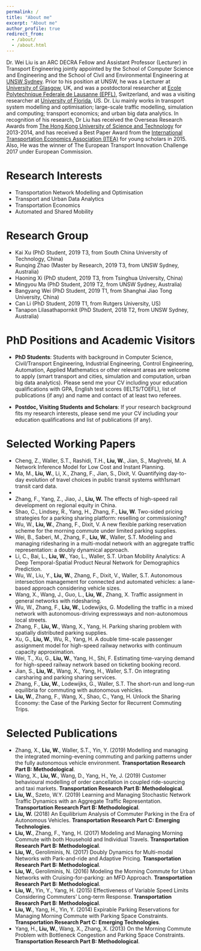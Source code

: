 ```yaml
---
permalink: /
title: "About me"
excerpt: "About me"
author_profile: true
redirect_from: 
  - /about/
  - /about.html
---
```


Dr. Wei Liu is an ARC DECRA Fellow and Assistant Professor (Lecturer) in Transport Engineering jointly appointed by the School of Computer Science and Engineering and the School of Civil and Environmental Engineering at [UNSW Sydney](https://www.unsw.edu.au/). Prior to his position at UNSW, he was a Lecturer at [University of Glasgow](https://www.gla.ac.uk/), UK, and was a postdoctoral researcher at [Ecole Polytechnique Federale de Lausanne (EPFL)](https://www.epfl.ch/en/), Switzerland, and was a visiting researcher at [University of Florida](http://www.ufl.edu/), US. Dr. Liu mainly works in transport system modelling and optimisation; large-scale traffic modelling, simulation and computing; transport economics; and urban big data analytics. In recognition of his research, Dr Liu has received the Overseas Research Awards from [The Hong Kong University of Science and Technology](https://www.ust.hk/home) for 2013-2014, and has received a Best Paper Award from the [International Transportation Economics Association (ITEA)](https://iteaweb.org/) for young scholars in 2015. Also, He was the winner of The European Transport Innovation Challenge 2017 under European Commission.

Research Interests
======
- Transportation Network Modelling and Optimisation
- Transport and Urban Data Analytics
- Transportation Economics
- Automated and Shared Mobility

Research Group
======
- Kai Xu (PhD Student, 2019 T3, from South China University of Technology, China)
- Runqing Zhao (Master by Research, 2019 T3, from UNSW Sydney, Australia)
- Haoning Xi (PhD student, 2019 T3, from Tsinghua University, China)
- Mingyou Ma (PhD Student, 2019 T2, from UNSW Sydney, Australia)
- Bangyang Wei (PhD Student, 2019 T1, from Shanghai Jiao Tong University, China)
- Can Li (PhD Student, 2019 T1, from Rutgers University, US)
- Tanapon Lilasathapornkit (PhD Student, 2018 T2, from UNSW Sydney, Australia)

PhD Positions and Academic Visitors
======
- **PhD Students**: Students with background in Computer Science, Civil/Transport Engineering, Industrial Engineering, Control Engineering, Automation, Applied Mathematics or other relevant areas are welcome to apply (smart transport and cities, simulation and computation, urban big data analytics). Please send me your CV including your education qualifications with GPA, English test scores (IELTS/TOEFL), list of publications (if any) and name and contact of at least two referees.

- **Postdoc, Visiting Students and Scholars**: If your research background fits my research interests, please send me your CV including your education qualifications and list of publications (if any).

Selected Working Papers
======
- Cheng, Z., Waller, S.T., Rashidi, T.H., **Liu, W.**, Jian, S., Maghrebi, M. A Network Inference Model for Low Cost and Instant Planning.
- Ma, M., **Liu, W.**, Li, X., Zhang, F., Jian, S., Dixit, V. Quantifying day-to-day evolution of travel choices in public transit systems with1smart transit card data.
- 
- Zhang, F., Yang, Z., Jiao, J., **Liu, W.** The effects of high-speed rail development on regional equity in China.
- Shao, C., Lindsey, R., Yang, H., Zhang, F., **Liu, W.** Two-sided pricing strategies for a parking sharing platform: reselling or commissioning?
- Wu, W., **Liu, W.**, Zhang, F., Dixit, V. A new flexible parking reservation scheme for the morning commute under limited parking supplies.
- Wei, B., Saberi, M., Zhang, F., **Liu, W.**, Waller, S.T. Modeling and managing ridesharing in a multi-modal network with an aggregate traffic representation: a doubly dynamical approach.
- Li, C., Bai, L., **Liu, W.**, Yao, L., Waller, S.T. Urban Mobility Analytics: A Deep Temporal-Spatial Product Neural Network for Demographics Prediction.
- Wu, W., Liu, Y., **Liu, W.**, Zhang, F., Dixit, V., Waller, S.T. Autonomous intersection management for connected and automated vehicles: a lane-based approach considering vehicle sizes.
- Wang, X., Wang, J., Guo, L., **Liu, W.**, Zhang, X. Traffic assignment in general networks with ridesharing.
- Wu, W., Zhang, F., **Liu, W.**, Lodewijks, G. Modelling the traffic in a mixed network with autonomous-driving expressways and non-autonomous local streets.
- Zhang, F., **Liu, W.**, Wang, X., Yang, H. Parking sharing problem with spatially distributed parking supplies.
- Xu, G., **Liu, W.**, Wu, R., Yang, H. A double time-scale passenger assignment model for high-speed railway networks with continuum capacity approximation.
- Wei, T., Xu, G., **Liu, W.**, Yang, H., Shi, F. Estimating time-varying demand for high-speed railway network based on ticketing booking record.
- Jian, S., **Liu, W.**, Wang, X., Yang, H., Waller, S.T. On integrating carsharing and parking sharing services.
- Zhang, F., **Liu, W.**, Lodewijks, G., Waller, S.T. The short-run and long-run equilibria for commuting with autonomous vehicles.
- **Liu, W.**, Zhang, F., Wang, X., Shao, C., Yang, H. Unlock the Sharing Economy: the Case of the Parking Sector for Recurrent Commuting Trips.

Selected Publications
======
- Zhang, X., **Liu, W.**, Waller, S.T., Yin, Y. (2019) Modelling and managing the integrated morning-evening commuting and parking patterns under the fully autonomous vehicle environment. **Transportation Research Part B: Methodological**.
- Wang, X., **Liu, W.**, Wang, D., Yang, H., Ye, J. (2019) Customer behavioural modelling of order cancellation in coupled ride-sourcing and taxi markets. **Transportation Research Part B: Methodological**.
- **Liu, W.**, Szeto, W.Y. (2019) Learning and Managing Stochastic Network Traffic Dynamics with an Aggregate Traffic Representation. **Transportation Research Part B: Methodological**.
- **Liu, W.** (2018) An Equilibrium Analysis of Commuter Parking in the Era of Autonomous Vehicles. **Transportation Research Part C: Emerging Technologies**.
- **Liu, W.**, Zhang, F., Yang, H. (2017) Modeling and Managing Morning Commute with both Household and Individual Travels. **Transportation Research Part B: Methodological**.
- **Liu, W.**, Geroliminis, N. (2017) Doubly Dynamics for Multi-modal Networks with Park-and-ride and Adaptive Pricing. **Transportation Research Part B: Methodological**.
- **Liu, W.**, Geroliminis, N. (2016) Modeling the Morning Commute for Urban Networks with Cruising-for-parking: an MFD Approach. **Transportation Research Part B: Methodological**.
- **Liu, W.**, Yin, Y., Yang, H. (2015) Effectiveness of Variable Speed Limits Considering Commuters’ Long-term Response. **Transportation Research Part B: Methodological**.
- **Liu, W.**, Yang, H., Yin, Y. (2014) Expirable Parking Reservations for Managing Morning Commute with Parking Space Constraints. **Transportation Research Part C: Emerging Technologies**.
- Yang, H., **Liu, W.**, Wang, X., Zhang, X. (2013) On the Morning Commute Problem with Bottleneck Congestion and Parking Space Constraints. **Transportation Research Part B: Methodological**.
